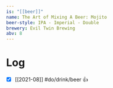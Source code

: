 ```yaml
---
is: "[[beer]]"
name: The Art of Mixing A Beer: Mojito
beer-style: IPA - Imperial - Double
brewery: Evil Twin Brewing
abv: 8
---
```

# Log
- [x] [[2021-08]] #do/drink/beer 👍
